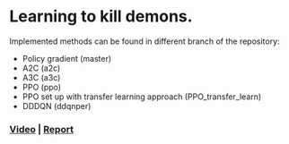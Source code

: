 # Learning to kill demons.

Implemented methods can be found in different branch of the repository:
* Policy gradient (master)
* A2C (a2c)
* A3C (a3c)
* PPO (ppo)
* PPO set up with transfer learning approach (PPO_transfer_learn)
* DDDQN (ddqnper)

### [Video](https://www.youtube.com/watch?v=r7mN-FCHKyM) | [Report](https://drive.google.com/file/d/17eSE597oti0c-RWawSx3ahkhEdazOKlz/view?usp=sharing)




